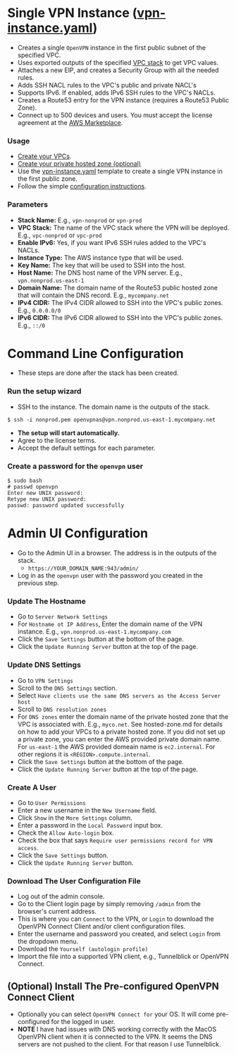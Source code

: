 # Single VPN Instance ([vpn-instance.yaml](../vpn-instance.yaml))
* Creates a single `OpenVPN` instance in the first public subnet of the specified VPC.
* Uses exported outputs of the specified [VPC stack](vpc-3az.md) to get VPC values.
* Attaches a new EIP, and creates a Security Group with all the needed rules.
* Adds SSH NACL rules to the VPC's public and private NACL's
* Supports IPv6. If enabled, adds IPv6 SSH rules to the VPC's NACLs.
* Creates a Route53 entry for the VPN instance (requires a Route53 Public Zone).
* Connect up to 500 devices and users. You must accept the license agreement at the [AWS Marketplace](https://aws.amazon.com/marketplace/search/results?x=0&y=0&searchTerms=OpenVPN+access+server&page=1&ref_=nav_search_box).

### Usage
* [Create your VPCs](vpc-3az.md).
* [Create your private hosted zone (optional)](private-zone.md)
* Use the [vpn-instance.yaml](../vpn-instance.yaml) template to create a single VPN instance in the first public zone.
* Follow the simple [configuration instructions](#command-line-configuration).

### Parameters
* **Stack Name:** E.g., `vpn-nonprod` or `vpn-prod`
* **VPC Stack:** The name of the VPC stack where the VPN will be deployed. E.g., `vpc-nonprod` or `vpc-prod`
* **Enable IPv6:** Yes, if you want IPv6 SSH rules added to the VPC's NACLs.
* **Instance Type:** The AWS instance type that will be used.
* **Key Name:** The key that will be used to SSH into the host.
* **Host Name:** The DNS host name of the VPN server. E.g., `vpn.nonprod.us-east-1`
* **Domain Name:** The domain name of the Route53 public hosted zone that will contain the DNS record. E.g., `mycompany.net`
* **IPv4 CIDR:** The IPv4 CIDR allowed to SSH into the VPC's public zones. E.g., `0.0.0.0/0`
* **IPv6 CIDR:** The IPv6 CIDR allowed to SSH into the VPC's public zones. E.g., `::/0`

# Command Line Configuration
* These steps are done after the stack has been created.

### Run the setup wizard
* SSH to the instance. The domain name is the outputs of the stack.

```
$ ssh -i nonprod.pem openvpnas@vpn.nonprod.us-east-1.mycompany.net
```
* **The setup will start automatically.**
* Agree to the license terms.
* Accept the default settings for each parameter.

### Create a password for the `openvpn` user
```
$ sudo bash
# passwd openvpn
Enter new UNIX password:
Retype new UNIX password:
passwd: password updated successfully
```

# Admin UI Configuration
* Go to the Admin UI in a browser. The address is in the outputs of the stack.
  * `https://YOUR_DOMAIN_NAME:943/admin/`
* Log in as the `openvpn` user with the password you created in the previous step.

### Update The Hostname
* Go to `Server Network Settings`
* For `Hostname ot IP Address`, Enter the domain name of the VPN instance. E.g., `vpn.nonprod.us-east-1.mycompany.com`
* Click the `Save Settings` button at the bottom of the page.
* Click the `Update Running Server` button at the top of the page.

### Update DNS Settings
* Go to `VPN Settings`
* Scroll to the `DNS Settings` section.
* Select `Have clients use the same DNS servers as the Access Server host`
* Scroll to `DNS resolution zones`
* For `DNS zones` enter the domain name of the private hosted zone that the VPC is associated with. E.g., `myco.net`. See hosted-zone.md for details on how to add your VPCs to a private hosted zone. If you did not set up a private zone, you can enter the AWS provided private domain name. For `us-east-1` the AWS provided domeain name is `ec2.internal`. For other regions it is `<REGION>.compute.internal`.
* Click the `Save Settings` button at the bottom of the page.
* Click the `Update Running Server` button at the top of the page.

### Create A User
* Go to `User Permissions`
* Enter a new username in the `New Username` field.
* Click `Show` in the `More Settings` column.
* Enter a password in the `Local Password` input box.
* Check the `Allow Auto-login` box.
* Check the box that says `Require user permissions record for VPN access`.
* Click the `Save Settings` button.
* Click the `Update Running Server` button.


### Download The User Configuration File
* Log out of the admin console.
* Go to the Client login page by simply removing `/admin` from the browser's current address.
* This is where you can `Connect` to the VPN, or `Login` to download the OpenVPN Connect Client and/or client configuration files.
* Enter the username and password you created, and select `Login` from the dropdown menu.
* Download the `Yourself (autologin profile)`
* Import the file into a supported VPN client, e.g., Tunnelblick or OpenVPN Connect.

## (Optional) Install The Pre-configured OpenVPN Connect Client
* Optionally you can select `OpenVPN Connect for` your OS. It will come pre-configured for the logged in user.
* **NOTE** I have had issues with DNS working correctly with the MacOS OpenVPN client when it is connected to the VPN. It seems the DNS servers are not pushed to the client. For that reason I use Tunnelblick.

